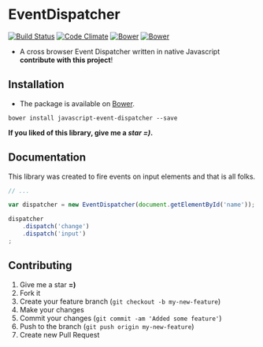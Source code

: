# EventDispatcher

[![Build Status](https://travis-ci.org/jpcercal/javascript-event-dispatcher.svg?branch=master)](https://travis-ci.org/jpcercal/javascript-event-dispatcher)
[![Code Climate](https://codeclimate.com/github/jpcercal/javascript-event-dispatcher/badges/gpa.svg)](https://codeclimate.com/github/jpcercal/javascript-event-dispatcher)
[![Bower](https://img.shields.io/bower/v/javascript-event-dispatcher.svg?style=square)](https://github.com/jpcercal/javascript-event-dispatcher)
[![Bower](https://img.shields.io/bower/l/javascript-event-dispatcher.svg?style=square)](https://github.com/jpcercal/javascript-event-dispatcher)

- A cross browser Event Dispatcher written in native Javascript **contribute with this project**!

## Installation

- The package is available on [Bower](http://bower.io/).

```shell
bower install javascript-event-dispatcher --save
```

**If you liked of this library, give me a *star =)*.**

## Documentation

This library was created to fire events on input elements and that is all folks.

```javascript
// ...

var dispatcher = new EventDispatcher(document.getElementById('name'));

dispatcher
    .dispatch('change')
    .dispatch('input')
;
```

Contributing
------------

1. Give me a star **=)**
1. Fork it
2. Create your feature branch (`git checkout -b my-new-feature`)
3. Make your changes
4. Commit your changes (`git commit -am 'Added some feature'`)
5. Push to the branch (`git push origin my-new-feature`)
6. Create new Pull Request
